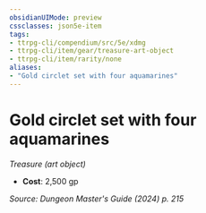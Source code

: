 ```yaml
---
obsidianUIMode: preview
cssclasses: json5e-item
tags:
- ttrpg-cli/compendium/src/5e/xdmg
- ttrpg-cli/item/gear/treasure-art-object
- ttrpg-cli/item/rarity/none
aliases: 
- "Gold circlet set with four aquamarines"
---
```

# Gold circlet set with four aquamarines
*Treasure (art object)*  

- **Cost**: 2,500 gp

*Source: Dungeon Master's Guide (2024) p. 215*